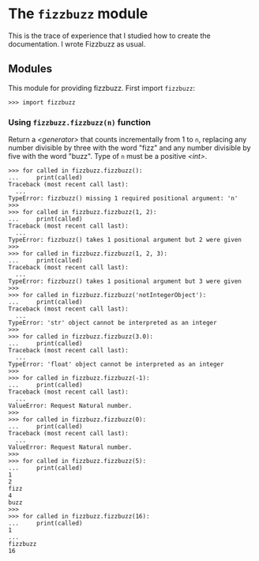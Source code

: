 # The `fizzbuzz` module

This is the trace of experience that I studied how to create the documentation.
I wrote Fizzbuzz as usual.


## Modules

This module for providing fizzbuzz. First import `fizzbuzz`:

    >>> import fizzbuzz


### Using `fizzbuzz.fizzbuzz(n)` function

Return a *\<generator>* that counts incrementally from 1 to `n`, replacing any
number divisible by three with the word "fizz" and any number divisible by five
with the word "buzz". Type of `n` must be a positive *\<int>*.

    >>> for called in fizzbuzz.fizzbuzz():
    ...     print(called)
    Traceback (most recent call last):
      ...
    TypeError: fizzbuzz() missing 1 required positional argument: 'n'
    >>> 
    >>> for called in fizzbuzz.fizzbuzz(1, 2):
    ...     print(called)
    Traceback (most recent call last):
      ...
    TypeError: fizzbuzz() takes 1 positional argument but 2 were given
    >>> 
    >>> for called in fizzbuzz.fizzbuzz(1, 2, 3):
    ...     print(called)
    Traceback (most recent call last):
      ...
    TypeError: fizzbuzz() takes 1 positional argument but 3 were given
    >>> 
    >>> for called in fizzbuzz.fizzbuzz('notIntegerObject'):
    ...     print(called)
    Traceback (most recent call last):
      ...
    TypeError: 'str' object cannot be interpreted as an integer
    >>> 
    >>> for called in fizzbuzz.fizzbuzz(3.0):
    ...     print(called)
    Traceback (most recent call last):
      ...
    TypeError: 'float' object cannot be interpreted as an integer
    >>> 
    >>> for called in fizzbuzz.fizzbuzz(-1):
    ...     print(called)
    Traceback (most recent call last):
      ...
    ValueError: Request Natural number.
    >>> 
    >>> for called in fizzbuzz.fizzbuzz(0):
    ...     print(called)
    Traceback (most recent call last):
      ...
    ValueError: Request Natural number.
    >>> 
    >>> for called in fizzbuzz.fizzbuzz(5):
    ...     print(called)
    1
    2
    fizz
    4
    buzz
    >>> 
    >>> for called in fizzbuzz.fizzbuzz(16):
    ...     print(called)
    1
    ...
    fizzbuzz
    16
